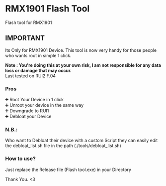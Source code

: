 # RMX1901 Flash Tool
Flash tool for RMX1901 

## IMPORTANT
Its Only for RMX1901 Device.
This tool is now very handy for those people who wants root in simple 1 click.

**Note : You're doing this at your own risk, I am not responsible for any data loss or damage that may occur.** <br>
Last tested on RUI2 F.04

### Pros

➕ Root Your Device in 1 click <br>
➕ Unroot your device in the same way <br>
➕ Downgrade to RUI1 <br>
➕ Debloat your Device <br>

### N.B.: 
Who want to Debloat their device with a custom Script they can easily edit the debloat_list.sh file in the path (./tools/debloat_list.sh)

### How to use?
Just replace the Release file (Flash tool.exe) in your Directory

Thank You. <3
